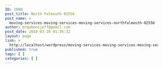 ```yaml
---
ID: 1000
post_title: North Falmouth 02556
post_name: >
  moving-services-moving-services-moving-services-northfalmouth-02556
author: mrgabonijeff@gmail.com
post_date: 2018-03-28 01:36:32
layout: page
link: >
  http://localhost/wordpress/moving-services-moving-services-moving-services-northfalmouth-02556/
published: true
tags: [ ]
categories: [ ]
---
```

